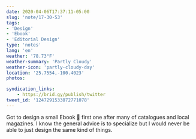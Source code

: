 ```yaml
---
date: 2020-04-06T17:37:11-05:00
slug: 'note/17-30-53'
tags:
- 'Design'
- 'Ebook'
- 'Editorial Design'
type: 'notes'
lang: 'en'
weather: '78.73°F'
weather-summary: 'Partly Cloudy'
weather-icon: 'partly-cloudy-day'
location: '25.7554,-100.4023'
photos:

syndication_links:
    - https://brid.gy/publish/twitter
tweet_id: '1247291533872771078'
---
```

Got to design a small Ebook 🙂 first one after many of catalogues and local magazines. I know the general advice is to specialize but I would never be able to just design the same kind of things.

  